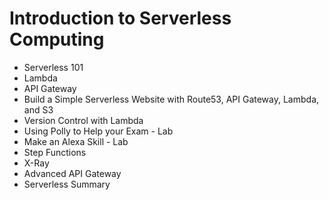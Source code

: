 # Introduction to Serverless Computing

- Serverless 101
- Lambda
- API Gateway
- Build a Simple Serverless Website with Route53, API Gateway, Lambda, and S3
- Version Control with Lambda
- Using Polly to Help your Exam - Lab 
- Make an Alexa Skill - Lab
- Step Functions
- X-Ray
- Advanced API Gateway
- Serverless Summary